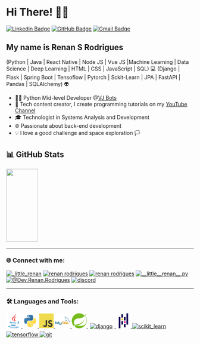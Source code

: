 <h1>Hi There! 👋🏽</h1>

[![Linkedin Badge](https://img.shields.io/badge/-LinkedIn-6633cc?style=flat-square&logo=Linkedin&logoColor=white&link=https://www.linkedin.com/in/renanrodrigues7110/)](https://www.linkedin.com/in/renanrodrigues7110/)
[![GitHub Badge](https://img.shields.io/badge/-GitHub-6633cc?style=flat-square&logo=GitHub&logoColor=white&link=https://github.com/Renan-RodriguesDEV)](https://github.com/Renan-RodriguesDEV)
[![Gmail Badge](https://img.shields.io/badge/-dev.rodrigues.renan@gmail.com-6633cc?style=flat-square&logo=Gmail&logoColor=white&link=mailto:dev.rodrigues.renan@gmail.com)](mailto:dev.rodrigues.renan@gmail.com)

## My name is Renan S Rodrigues
(Python | Java | React Native | Node JS | Vue JS |Machine Learning | Data Science | Deep Learning | HTML | CSS | JavaScript | SQL) 💻 
(Django | Flask | Spring Boot | Tensoflow | Pytorch | Sckit-Learn | JPA | FastAPI | Pandas | SQLAlchemy) 👽
- 👩‍💻 Python Mid-level Developer @[VJ Bots](https://www.vjbots.com.br/)
- 🎥 Tech content creator, I create programming tutorials on my [YouTube Channel](https://www.youtube.com/@Dev.Renan.Rodrigues
)
- 🎓 Technologist in Systems Analysis and Development
- 🌐 Passionate about back-end development
- 💡 I love a good challenge and space exploration 🏳️

## 📊 GitHub Stats

<div align="left">
  <img width="41%" height="195px" src="https://github-readme-stats.vercel.app/api/top-langs/?username=Renan-RodriguesDEV&layout=compact&hide_border=true&title_color=8f00ff&text_color=ffffff&bg_color=0d1117" />
</div>

---

### 🌐 Connect with me:
<p align="left">
<a href="https://twitter.com/_little_renan" target="blank"><img src="https://raw.githubusercontent.com/rahuldkjain/github-profile-readme-generator/master/src/images/icons/Social/twitter.svg" alt="_little_renan" height="30" width="40" /></a>
<a href="https://linkedin.com/in/renanrodrigues7110" target="blank"><img src="https://raw.githubusercontent.com/rahuldkjain/github-profile-readme-generator/master/src/images/icons/Social/linked-in-alt.svg" alt="renan rodrigues" height="30" width="40" /></a>
<a href="https://fb.com/renan-rodrigues" target="blank"><img src="https://raw.githubusercontent.com/rahuldkjain/github-profile-readme-generator/master/src/images/icons/Social/facebook.svg" alt="renan rodrigues" height="30" width="40" /></a>
<a href="https://instagram.com/__little__renan__.py" target="blank"><img src="https://raw.githubusercontent.com/rahuldkjain/github-profile-readme-generator/master/src/images/icons/Social/instagram.svg" alt="__little__renan__.py" height="30" width="40" /></a>
<a href="https://www.youtube.com/@Dev.Renan.Rodrigues" target="blank"><img src="https://raw.githubusercontent.com/rahuldkjain/github-profile-readme-generator/master/src/images/icons/Social/youtube.svg" alt="@Dev.Renan.Rodrigues" height="30" width="40" /></a>
<a href="https://discord.gg/n7xTdkEW" target="blank"><img src="https://raw.githubusercontent.com/rahuldkjain/github-profile-readme-generator/master/src/images/icons/Social/discord.svg" alt="discord" height="30" width="40" /></a>
</p>

---

### 🛠️ Languages and Tools:
<p align="left"> 
  <!-- linguagens -->
  <a href="https://www.java.com" target="_blank" rel="noreferrer"> 
    <img src="https://raw.githubusercontent.com/devicons/devicon/master/icons/java/java-original.svg" alt="java" width="40" height="40"/> 
  </a>
  <a href="https://www.python.org" target="_blank" rel="noreferrer"> 
    <img src="https://raw.githubusercontent.com/devicons/devicon/master/icons/python/python-original.svg" alt="python" width="40" height="40"/> 
  </a> 
  <a href="https://developer.mozilla.org/en-US/docs/Web/JavaScript" target="_blank" rel="noreferrer"> 
    <img src="https://raw.githubusercontent.com/devicons/devicon/master/icons/javascript/javascript-original.svg" alt="javascript" width="40" height="40"/> 
  </a> 
  <a href="https://www.mysql.com/" target="_blank" rel="noreferrer"> 
    <img src="https://raw.githubusercontent.com/devicons/devicon/master/icons/mysql/mysql-original-wordmark.svg" alt="mysql" width="40" height="40"/> 
  </a> 
  <!-- frameworks -->
   <!-- Spring Boot -->
  <a href="https://spring.io/projects/spring-boot" target="_blank" rel="noreferrer"> 
    <img src="https://raw.githubusercontent.com/devicons/devicon/master/icons/spring/spring-original.svg" alt="spring boot" width="40" height="40"/> 
  </a> 
 <!-- Django -->
<a href="https://www.djangoproject.com/" target="_blank" rel="noreferrer"> 
  <img src="https://cdn.jsdelivr.net/gh/devicons/devicon/icons/django/django-plain.svg" alt="django" width="40" height="40" style="background-color:white; padding:5px; border-radius:5px;"/> 
</a>
  <!-- pandas -->
  <a href="https://pandas.pydata.org/" target="_blank" rel="noreferrer"> 
    <img src="https://raw.githubusercontent.com/devicons/devicon/2ae2a900d2f041da66e950e4d48052658d850630/icons/pandas/pandas-original.svg" alt="pandas" width="40" height="40"/> 
  </a> 
  <!-- scitlearn -->
  <a href="https://scikit-learn.org/" target="_blank" rel="noreferrer"> 
    <img src="https://upload.wikimedia.org/wikipedia/commons/0/05/Scikit_learn_logo_small.svg" alt="scikit_learn" width="40" height="40"/> 
   <!-- tensorflow -->
  <a href="https://www.tensorflow.org" target="_blank" rel="noreferrer"> 
    <img src="https://www.vectorlogo.zone/logos/tensorflow/tensorflow-icon.svg" alt="tensorflow" width="40" height="40"/> 
  </a> 
  <!-- ferramentas -->
  <a href="https://git-scm.com/" target="_blank" rel="noreferrer"> 
    <img src="https://www.vectorlogo.zone/logos/git-scm/git-scm-icon.svg" alt="git" width="40" height="40"/> 
  </a> 
 </p>
